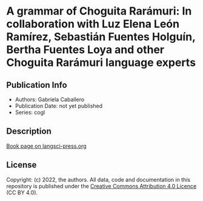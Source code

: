 # A grammar of Choguita Rarámuri: In collaboration with Luz Elena León Ramírez, Sebastián Fuentes Holguín, Bertha Fuentes Loya and other Choguita Rarámuri language experts
## Publication Info
- Authors: Gabriela Caballero
- Publication Date: not yet published
- Series: cogl
## Description
[Book page on langsci-press.org](http://langsci-press.org/catalog/book/324)
## License
Copyright: (c) 2022, the authors.
All data, code and documentation in this repository is published under the [Creative Commons Attribution 4.0 Licence](http://creativecommons.org/licenses/by/4.0/) (CC BY 4.0).
